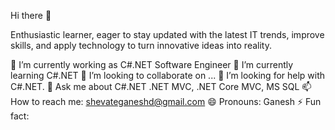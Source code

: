 Hi there 👋

Enthusiastic learner, eager to stay updated with the latest IT trends, improve skills, and apply technology to turn innovative ideas into reality.

🔭 I’m currently working as C#.NET Software Engineer
🌱 I’m currently learning C#.NET
👯 I’m looking to collaborate on ...
🤔 I’m looking for help with C#.NET.
💬 Ask me about C#.NET .NET MVC, .NET Core MVC, MS SQL
📫 How to reach me: shevateganeshd@gmail.com
😄 Pronouns: Ganesh
⚡ Fun fact: 

